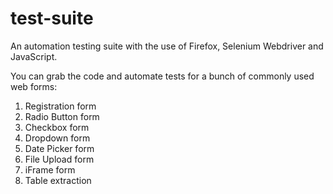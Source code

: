 # test-suite
An automation testing suite with the use of Firefox, Selenium Webdriver and JavaScript.

You can grab the code and automate tests for a bunch of commonly used web forms:

01. Registration form
02. Radio Button form
03. Checkbox form
04. Dropdown form
05. Date Picker form
06. File Upload form
07. iFrame form
08. Table extraction
